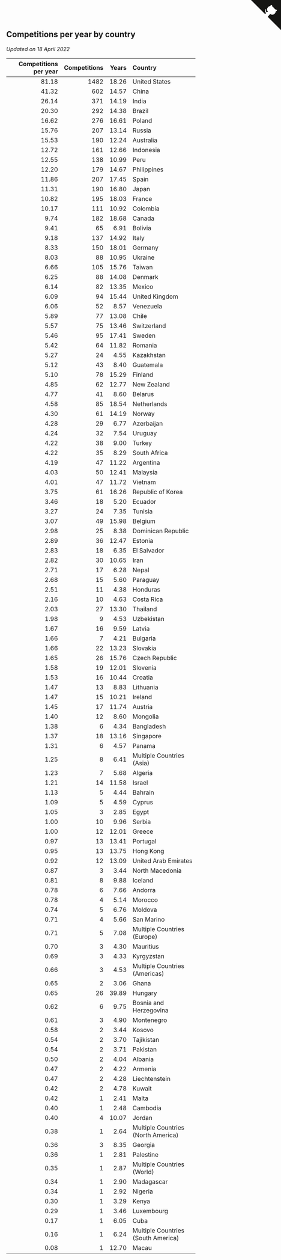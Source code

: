 ## Competitions per year by country

*Updated on 18 April 2022*

| Competitions per year | Competitions | Years | Country |
| ---: | ---: | ---: | :--- |
| 81.18 | 1482 | 18.26 | United States |
| 41.32 | 602 | 14.57 | China |
| 26.14 | 371 | 14.19 | India |
| 20.30 | 292 | 14.38 | Brazil |
| 16.62 | 276 | 16.61 | Poland |
| 15.76 | 207 | 13.14 | Russia |
| 15.53 | 190 | 12.24 | Australia |
| 12.72 | 161 | 12.66 | Indonesia |
| 12.55 | 138 | 10.99 | Peru |
| 12.20 | 179 | 14.67 | Philippines |
| 11.86 | 207 | 17.45 | Spain |
| 11.31 | 190 | 16.80 | Japan |
| 10.82 | 195 | 18.03 | France |
| 10.17 | 111 | 10.92 | Colombia |
| 9.74 | 182 | 18.68 | Canada |
| 9.41 | 65 | 6.91 | Bolivia |
| 9.18 | 137 | 14.92 | Italy |
| 8.33 | 150 | 18.01 | Germany |
| 8.03 | 88 | 10.95 | Ukraine |
| 6.66 | 105 | 15.76 | Taiwan |
| 6.25 | 88 | 14.08 | Denmark |
| 6.14 | 82 | 13.35 | Mexico |
| 6.09 | 94 | 15.44 | United Kingdom |
| 6.06 | 52 | 8.57 | Venezuela |
| 5.89 | 77 | 13.08 | Chile |
| 5.57 | 75 | 13.46 | Switzerland |
| 5.46 | 95 | 17.41 | Sweden |
| 5.42 | 64 | 11.82 | Romania |
| 5.27 | 24 | 4.55 | Kazakhstan |
| 5.12 | 43 | 8.40 | Guatemala |
| 5.10 | 78 | 15.29 | Finland |
| 4.85 | 62 | 12.77 | New Zealand |
| 4.77 | 41 | 8.60 | Belarus |
| 4.58 | 85 | 18.54 | Netherlands |
| 4.30 | 61 | 14.19 | Norway |
| 4.28 | 29 | 6.77 | Azerbaijan |
| 4.24 | 32 | 7.54 | Uruguay |
| 4.22 | 38 | 9.00 | Turkey |
| 4.22 | 35 | 8.29 | South Africa |
| 4.19 | 47 | 11.22 | Argentina |
| 4.03 | 50 | 12.41 | Malaysia |
| 4.01 | 47 | 11.72 | Vietnam |
| 3.75 | 61 | 16.26 | Republic of Korea |
| 3.46 | 18 | 5.20 | Ecuador |
| 3.27 | 24 | 7.35 | Tunisia |
| 3.07 | 49 | 15.98 | Belgium |
| 2.98 | 25 | 8.38 | Dominican Republic |
| 2.89 | 36 | 12.47 | Estonia |
| 2.83 | 18 | 6.35 | El Salvador |
| 2.82 | 30 | 10.65 | Iran |
| 2.71 | 17 | 6.28 | Nepal |
| 2.68 | 15 | 5.60 | Paraguay |
| 2.51 | 11 | 4.38 | Honduras |
| 2.16 | 10 | 4.63 | Costa Rica |
| 2.03 | 27 | 13.30 | Thailand |
| 1.98 | 9 | 4.53 | Uzbekistan |
| 1.67 | 16 | 9.59 | Latvia |
| 1.66 | 7 | 4.21 | Bulgaria |
| 1.66 | 22 | 13.23 | Slovakia |
| 1.65 | 26 | 15.76 | Czech Republic |
| 1.58 | 19 | 12.01 | Slovenia |
| 1.53 | 16 | 10.44 | Croatia |
| 1.47 | 13 | 8.83 | Lithuania |
| 1.47 | 15 | 10.21 | Ireland |
| 1.45 | 17 | 11.74 | Austria |
| 1.40 | 12 | 8.60 | Mongolia |
| 1.38 | 6 | 4.34 | Bangladesh |
| 1.37 | 18 | 13.16 | Singapore |
| 1.31 | 6 | 4.57 | Panama |
| 1.25 | 8 | 6.41 | Multiple Countries (Asia) |
| 1.23 | 7 | 5.68 | Algeria |
| 1.21 | 14 | 11.58 | Israel |
| 1.13 | 5 | 4.44 | Bahrain |
| 1.09 | 5 | 4.59 | Cyprus |
| 1.05 | 3 | 2.85 | Egypt |
| 1.00 | 10 | 9.96 | Serbia |
| 1.00 | 12 | 12.01 | Greece |
| 0.97 | 13 | 13.41 | Portugal |
| 0.95 | 13 | 13.75 | Hong Kong |
| 0.92 | 12 | 13.09 | United Arab Emirates |
| 0.87 | 3 | 3.44 | North Macedonia |
| 0.81 | 8 | 9.88 | Iceland |
| 0.78 | 6 | 7.66 | Andorra |
| 0.78 | 4 | 5.14 | Morocco |
| 0.74 | 5 | 6.76 | Moldova |
| 0.71 | 4 | 5.66 | San Marino |
| 0.71 | 5 | 7.08 | Multiple Countries (Europe) |
| 0.70 | 3 | 4.30 | Mauritius |
| 0.69 | 3 | 4.33 | Kyrgyzstan |
| 0.66 | 3 | 4.53 | Multiple Countries (Americas) |
| 0.65 | 2 | 3.06 | Ghana |
| 0.65 | 26 | 39.89 | Hungary |
| 0.62 | 6 | 9.75 | Bosnia and Herzegovina |
| 0.61 | 3 | 4.90 | Montenegro |
| 0.58 | 2 | 3.44 | Kosovo |
| 0.54 | 2 | 3.70 | Tajikistan |
| 0.54 | 2 | 3.71 | Pakistan |
| 0.50 | 2 | 4.04 | Albania |
| 0.47 | 2 | 4.22 | Armenia |
| 0.47 | 2 | 4.28 | Liechtenstein |
| 0.42 | 2 | 4.78 | Kuwait |
| 0.42 | 1 | 2.41 | Malta |
| 0.40 | 1 | 2.48 | Cambodia |
| 0.40 | 4 | 10.07 | Jordan |
| 0.38 | 1 | 2.64 | Multiple Countries (North America) |
| 0.36 | 3 | 8.35 | Georgia |
| 0.36 | 1 | 2.81 | Palestine |
| 0.35 | 1 | 2.87 | Multiple Countries (World) |
| 0.34 | 1 | 2.90 | Madagascar |
| 0.34 | 1 | 2.92 | Nigeria |
| 0.30 | 1 | 3.29 | Kenya |
| 0.29 | 1 | 3.46 | Luxembourg |
| 0.17 | 1 | 6.05 | Cuba |
| 0.16 | 1 | 6.24 | Multiple Countries (South America) |
| 0.08 | 1 | 12.70 | Macau |


<a href="https://github.com/jonatanklosko/wca_statistics" class="github-corner" aria-label="View source on Github"><svg width="80" height="80" viewBox="0 0 250 250" style="fill:#151513; color:#fff; position: absolute; top: 0; border: 0; right: 0;" aria-hidden="true"><path d="M0,0 L115,115 L130,115 L142,142 L250,250 L250,0 Z"></path><path d="M128.3,109.0 C113.8,99.7 119.0,89.6 119.0,89.6 C122.0,82.7 120.5,78.6 120.5,78.6 C119.2,72.0 123.4,76.3 123.4,76.3 C127.3,80.9 125.5,87.3 125.5,87.3 C122.9,97.6 130.6,101.9 134.4,103.2" fill="currentColor" style="transform-origin: 130px 106px;" class="octo-arm"></path><path d="M115.0,115.0 C114.9,115.1 118.7,116.5 119.8,115.4 L133.7,101.6 C136.9,99.2 139.9,98.4 142.2,98.6 C133.8,88.0 127.5,74.4 143.8,58.0 C148.5,53.4 154.0,51.2 159.7,51.0 C160.3,49.4 163.2,43.6 171.4,40.1 C171.4,40.1 176.1,42.5 178.8,56.2 C183.1,58.6 187.2,61.8 190.9,65.4 C194.5,69.0 197.7,73.2 200.1,77.6 C213.8,80.2 216.3,84.9 216.3,84.9 C212.7,93.1 206.9,96.0 205.4,96.6 C205.1,102.4 203.0,107.8 198.3,112.5 C181.9,128.9 168.3,122.5 157.7,114.1 C157.9,116.9 156.7,120.9 152.7,124.9 L141.0,136.5 C139.8,137.7 141.6,141.9 141.8,141.8 Z" fill="currentColor" class="octo-body"></path></svg></a><style>.github-corner:hover .octo-arm{animation:octocat-wave 560ms ease-in-out}@keyframes octocat-wave{0%,100%{transform:rotate(0)}20%,60%{transform:rotate(-25deg)}40%,80%{transform:rotate(10deg)}}@media (max-width:500px){.github-corner:hover .octo-arm{animation:none}.github-corner .octo-arm{animation:octocat-wave 560ms ease-in-out}}</style>
